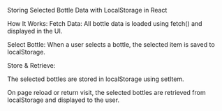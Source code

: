 Storing Selected Bottle Data with LocalStorage in React

How It Works:
Fetch Data: All bottle data is loaded using fetch() and displayed in the UI.

Select Bottle: When a user selects a bottle, the selected item is saved to localStorage.

Store & Retrieve:

The selected bottles are stored in localStorage using setItem.

On page reload or return visit, the selected bottles are retrieved from localStorage and displayed to the user.